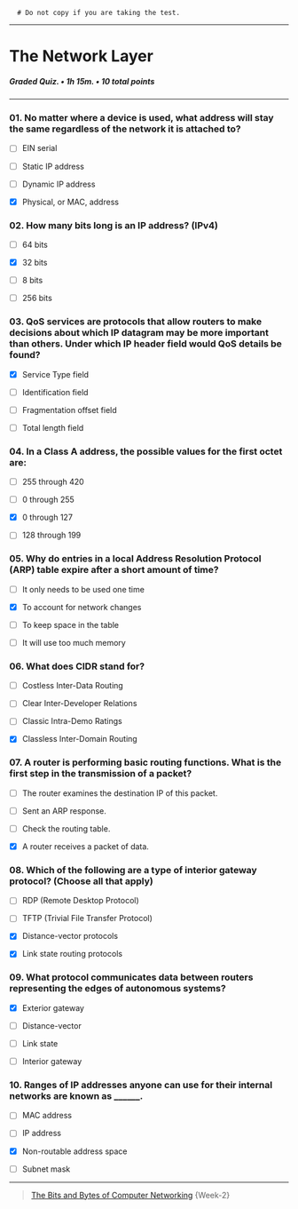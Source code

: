 ``` 
  # Do not copy if you are taking the test.
``` 
--- 
 
# The Network Layer   
##### Graded Quiz. • 1h 15m. • 10 total points 
----- 


### 01.  No matter where a device is used, what address will stay the same regardless of the network it is attached to?
    
- [ ]  EIN serial    
- [ ]  Static IP address    
- [ ]  Dynamic IP address    
- [x]  Physical, or MAC, address    


### 02.  How many bits long is an IP address? (IPv4)
    
- [ ]  64 bits    
- [x]  32 bits    
- [ ]  8 bits    
- [ ]  256 bits    


### 03.  QoS services are protocols that allow routers to make decisions about which IP datagram may be more important than others. Under which IP header field would QoS details be found?
    
- [x]  Service Type field    
- [ ]  Identification field    
- [ ]  Fragmentation offset field    
- [ ]  Total length field     


### 04.  In a Class A address, the possible values for the first octet are: 
    
- [ ]  255 through 420    
- [ ]  0 through 255    
- [x]  0 through 127    
- [ ]  128 through 199    


### 05.  Why do entries in a local Address Resolution Protocol (ARP) table expire after a short amount of time?
    
- [ ]  It only needs to be used one time    
- [x]  To account for network changes    
- [ ]  To keep space in the table    
- [ ]  It will use too much memory


### 06.  What does CIDR stand for?
    
- [ ]  Costless Inter-Data Routing    
- [ ]  Clear Inter-Developer Relations    
- [ ]  Classic Intra-Demo Ratings    
- [x]  Classless Inter-Domain Routing


### 07.  A router is performing basic routing functions. What is the first step in the transmission of a packet? 
    
- [ ]  The router examines the destination IP of this packet.    
- [ ]  Sent an ARP response.    
- [ ]  Check the routing table.    
- [x]  A router receives a packet of data.


### 08.  Which of the following are a type of interior gateway protocol? (Choose all that apply)
    
- [ ]  RDP (Remote Desktop Protocol)    
- [ ]  TFTP (Trivial File Transfer Protocol)    
- [x]  Distance-vector protocols    
- [x]  Link state routing protocols    


### 09.  What protocol communicates data between routers representing the edges of autonomous systems?
    
- [x]  Exterior gateway    
- [ ]  Distance-vector    
- [ ]  Link state    
- [ ]  Interior gateway   


### 10.  Ranges of IP addresses anyone can use for their internal networks are known as ______.   
    
- [ ]  MAC address    
- [ ]  IP address    
- [x]  Non-routable address space    
- [ ]  Subnet mask  



--- 
> [The Bits and Bytes of Computer Networking](https://www.coursera.org/learn/computer-networking/) {Week-2} 
